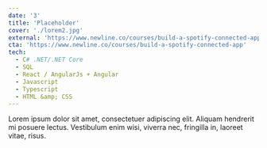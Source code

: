 ```yaml
---
date: '3'
title: 'Placeholder'
cover: './lorem2.jpg'
external: 'https://www.newline.co/courses/build-a-spotify-connected-app'
cta: 'https://www.newline.co/courses/build-a-spotify-connected-app'
tech:
  - C# .NET/.NET Core
  - SQL
  - React / AngularJs + Angular
  - Javascript
  - Typescript
  - HTML &amp; CSS
---
```


Lorem ipsum dolor sit amet, consectetuer adipiscing elit. Aliquam hendrerit mi posuere lectus. Vestibulum enim wisi, viverra nec, fringilla in, laoreet vitae, risus.
